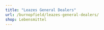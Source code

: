 ```yaml
---
title: "Leazes General Dealers"
url: /burnopfield/leazes-general-dealers/
shop: Lebensmittel
---
```

